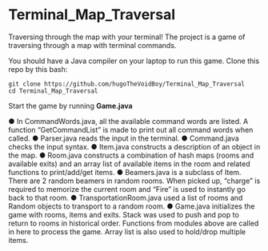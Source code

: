 # Terminal_Map_Traversal
 Traversing through the map with your terminal!
The project is a game of traversing through a map with terminal commands. 

You should have a Java compiler on your laptop to run this game.
Clone this repo by this bash:
```
git clone https://github.com/hugoTheVoidBoy/Terminal_Map_Traversal
cd Terminal_Map_Traversal

```
Start the game by running **Game.java**

●	In CommandWords.java, all the available command words are listed. A function “GetCommandList” is made to print out all command words when called.
●	Parser.java reads the input in the terminal.
●	Command.java checks the input syntax. 
●	Item.java constructs a description of an object in the map.
●	Room.java constructs a combination of hash maps (rooms and available exits) and an array list of available items in the room and related functions to print/add/get items.
●	Beamers.java is a subclass of Item. There are 2 random beamers in random rooms. When picked up, “charge” is required to memorize the current room and “Fire” is used to instantly go back to that room.
●	TransportationRoom.java used a list of rooms and Random objects to transport to a random room.
●	Game.java initializes the game with rooms, items and exits. Stack was used to push and pop to return to rooms in historical order. Functions from modules above are called in here to process the game. Array list is also used to hold/drop multiple items.
